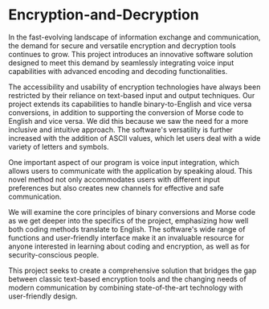 # Encryption-and-Decryption
In the fast-evolving landscape of information exchange and communication, the demand for secure and versatile encryption and decryption tools continues to grow. This project introduces an innovative software solution designed to meet this demand by seamlessly integrating voice input capabilities with advanced encoding and decoding functionalities.

The accessibility and usability of encryption technologies have always been restricted by their reliance on text-based input and output techniques. Our project extends its capabilities to handle binary-to-English and vice versa conversions, in addition to supporting the conversion of Morse code to English and vice versa. We did this because we saw the need for a more inclusive and intuitive approach. The software's versatility is further increased with the addition of ASCII values, which let users deal with a wide variety of letters and symbols.

One important aspect of our program is voice input integration, which allows users to communicate with the application by speaking aloud. This novel method not only accommodates users with different input preferences but also creates new channels for effective and safe communication.

We will examine the core principles of binary conversions and Morse code as we get deeper into the specifics of the project, emphasizing how well both coding methods translate to English. The software's wide range of functions and user-friendly interface make it an invaluable resource for anyone interested in learning about coding and encryption, as well as for security-conscious people.

This project seeks to create a comprehensive solution that bridges the gap between classic text-based encryption tools and the changing needs of modern communication by combining state-of-the-art technology with user-friendly design.

